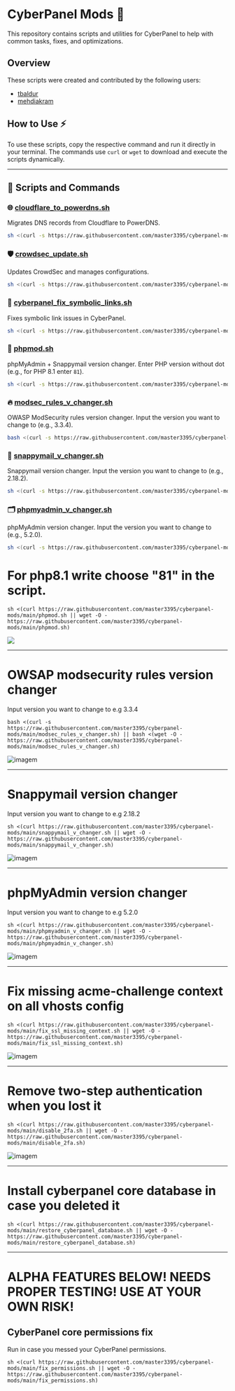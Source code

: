 # CyberPanel Mods 🚀

This repository contains scripts and utilities for CyberPanel to help with common tasks, fixes, and optimizations.

## Overview

These scripts were created and contributed by the following users:  
- [tbaldur](https://github.com/tbaldur)  
- [mehdiakram](https://github.com/mehdiakram)  

## How to Use ⚡

To use these scripts, copy the respective command and run it directly in your terminal. The commands use `curl` or `wget` to download and execute the scripts dynamically.

---

## 📜 Scripts and Commands

### 🌐 [cloudflare_to_powerdns.sh](https://github.com/master3395/cyberpanel-mods/blob/main/cloudflare_to_powerdns.sh)
Migrates DNS records from Cloudflare to PowerDNS.

```bash
sh <(curl -s https://raw.githubusercontent.com/master3395/cyberpanel-mods/main/cloudflare_to_powerdns.sh || wget -qO - https://raw.githubusercontent.com/master3395/cyberpanel-mods/main/cloudflare_to_powerdns.sh)
```

### 🛡️ [crowdsec_update.sh](https://github.com/master3395/cyberpanel-mods/blob/main/crowdsec_update.sh)
Updates CrowdSec and manages configurations.

```bash
sh <(curl -s https://raw.githubusercontent.com/master3395/cyberpanel-mods/main/crowdsec_update.sh || wget -qO - https://raw.githubusercontent.com/master3395/cyberpanel-mods/main/crowdsec_update.sh)
```

### 🔗 [cyberpanel_fix_symbolic_links.sh](https://github.com/master3395/cyberpanel-mods/blob/main/cyberpanel_fix_symbolic_links.sh)
Fixes symbolic link issues in CyberPanel.

```bash
sh <(curl -s https://raw.githubusercontent.com/master3395/cyberpanel-mods/main/cyberpanel_fix_symbolic_links.sh || wget -qO - https://raw.githubusercontent.com/master3395/cyberpanel-mods/main/cyberpanel_fix_symbolic_links.sh)
```

### 🔄 [phpmod.sh](https://github.com/master3395/cyberpanel-mods/blob/main/phpmod.sh)
phpMyAdmin + Snappymail version changer. Enter PHP version without dot (e.g., for PHP 8.1 enter `81`).

```bash
sh <(curl -s https://raw.githubusercontent.com/master3395/cyberpanel-mods/main/phpmod.sh || wget -qO - https://raw.githubusercontent.com/master3395/cyberpanel-mods/main/phpmod.sh)
```

### 🔥 [modsec_rules_v_changer.sh](https://github.com/master3395/cyberpanel-mods/blob/main/modsec_rules_v_changer.sh)
OWASP ModSecurity rules version changer. Input the version you want to change to (e.g., 3.3.4).

```bash
bash <(curl -s https://raw.githubusercontent.com/master3395/cyberpanel-mods/main/modsec_rules_v_changer.sh) || bash <(wget -qO - https://raw.githubusercontent.com/master3395/cyberpanel-mods/main/modsec_rules_v_changer.sh)
```

### 📧 [snappymail_v_changer.sh](https://github.com/master3395/cyberpanel-mods/blob/main/snappymail_v_changer.sh)
Snappymail version changer. Input the version you want to change to (e.g., 2.18.2).

```bash
sh <(curl -s https://raw.githubusercontent.com/master3395/cyberpanel-mods/main/snappymail_v_changer.sh || wget -qO - https://raw.githubusercontent.com/master3395/cyberpanel-mods/main/snappymail_v_changer.sh)
```

### 🗂️ [phpmyadmin_v_changer.sh](https://github.com/master3395/cyberpanel-mods/blob/main/phpmyadmin_v_changer.sh)
phpMyAdmin version changer. Input the version you want to change to (e.g., 5.2.0).

```bash
sh <(curl -s https://raw.githubusercontent.com/master3395/cyberpanel-mods/main/phpmyadmin_v_changer.sh || wget -qO - https://raw.githubusercontent.com/master3395/cyberpanel-mods/main/phpmyadmin_v_changer.sh)
```

# For php8.1 write choose "81" in the script.
```
sh <(curl https://raw.githubusercontent.com/master3395/cyberpanel-mods/main/phpmod.sh || wget -O - https://raw.githubusercontent.com/master3395/cyberpanel-mods/main/phpmod.sh)
```
![](https://community.cyberpanel.net/uploads/default/original/2X/0/00feaa708386036ce807b7d7b67c57230f2dfe45.png)

______________________________
# OWSAP modsecurity rules version changer
Input version you want to change to e.g 3.3.4
```
bash <(curl -s https://raw.githubusercontent.com/master3395/cyberpanel-mods/main/modsec_rules_v_changer.sh) || bash <(wget -O - https://raw.githubusercontent.com/master3395/cyberpanel-mods/main/modsec_rules_v_changer.sh) 
```
![imagem](https://github.com/tbaldur/cyberpanel-mods/assets/97204751/a94ab169-6333-40ab-9e11-8632b38aba90)

______________________________

# Snappymail version changer
Input version you want to change to e.g 2.18.2
```
sh <(curl https://raw.githubusercontent.com/master3395/cyberpanel-mods/main/snappymail_v_changer.sh || wget -O - https://raw.githubusercontent.com/master3395/cyberpanel-mods/main/snappymail_v_changer.sh)
```
![imagem](https://user-images.githubusercontent.com/97204751/192609788-355a24ec-e0cf-407a-91b7-51bb4121e5f4.png)

______________________________
# phpMyAdmin version changer
Input version you want to change to e.g 5.2.0
```
sh <(curl https://raw.githubusercontent.com/master3395/cyberpanel-mods/main/phpmyadmin_v_changer.sh || wget -O - https://raw.githubusercontent.com/master3395/cyberpanel-mods/main/phpmyadmin_v_changer.sh)
```
![imagem](https://user-images.githubusercontent.com/97204751/208486782-a0205d4f-8698-4cdb-bad1-9f47e19bf5ba.png)

______________________________
# Fix missing acme-challenge context on all vhosts config
```
sh <(curl https://raw.githubusercontent.com/master3395/cyberpanel-mods/main/fix_ssl_missing_context.sh || wget -O - https://raw.githubusercontent.com/master3395/cyberpanel-mods/main/fix_ssl_missing_context.sh)
```
![imagem](https://user-images.githubusercontent.com/97204751/186309709-30e11069-4833-4d05-b118-d7ba55960b56.png)

_____________________________
# Remove two-step authentication when you lost it
```
sh <(curl https://raw.githubusercontent.com/master3395/cyberpanel-mods/main/disable_2fa.sh || wget -O - https://raw.githubusercontent.com/master3395/cyberpanel-mods/main/disable_2fa.sh)
```
![imagem](https://user-images.githubusercontent.com/97204751/186309709-30e11069-4833-4d05-b118-d7ba55960b56.png)

_____________________________
# Install cyberpanel core database in case you deleted it
```
sh <(curl https://raw.githubusercontent.com/master3395/cyberpanel-mods/main/restore_cyberpanel_database.sh || wget -O - https://raw.githubusercontent.com/master3395/cyberpanel-mods/main/restore_cyberpanel_database.sh)
```

______________________________
# ALPHA FEATURES BELOW! NEEDS PROPER TESTING! USE AT YOUR OWN RISK!
## CyberPanel core permissions fix

Run in case you messed your CyberPanel permissions. 
```
sh <(curl https://raw.githubusercontent.com/master3395/cyberpanel-mods/main/fix_permissions.sh || wget -O - https://raw.githubusercontent.com/master3395/cyberpanel-mods/main/fix_permissions.sh)
```
